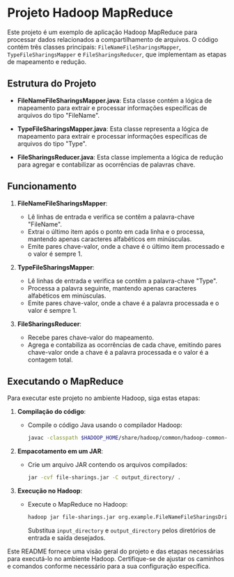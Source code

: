 # Projeto Hadoop MapReduce

Este projeto é um exemplo de aplicação Hadoop MapReduce para processar dados relacionados a compartilhamento de arquivos. O código contém três classes principais: `FileNameFileSharingsMapper`, `TypeFileSharingsMapper` e `FileSharingsReducer`, que implementam as etapas de mapeamento e redução.

## Estrutura do Projeto

- **FileNameFileSharingsMapper.java**: Esta classe contém a lógica de mapeamento para extrair e processar informações específicas de arquivos do tipo "FileName".

- **TypeFileSharingsMapper.java**: Esta classe representa a lógica de mapeamento para extrair e processar informações específicas de arquivos do tipo "Type".

- **FileSharingsReducer.java**: Esta classe implementa a lógica de redução para agregar e contabilizar as ocorrências de palavras chave.

## Funcionamento

1. **FileNameFileSharingsMapper**:
   - Lê linhas de entrada e verifica se contêm a palavra-chave "FileName".
   - Extrai o último item após o ponto em cada linha e o processa, mantendo apenas caracteres alfabéticos em minúsculas.
   - Emite pares chave-valor, onde a chave é o último item processado e o valor é sempre 1.

2. **TypeFileSharingsMapper**:
   - Lê linhas de entrada e verifica se contêm a palavra-chave "Type".
   - Processa a palavra seguinte, mantendo apenas caracteres alfabéticos em minúsculas.
   - Emite pares chave-valor, onde a chave é a palavra processada e o valor é sempre 1.

3. **FileSharingsReducer**:
   - Recebe pares chave-valor do mapeamento.
   - Agrega e contabiliza as ocorrências de cada chave, emitindo pares chave-valor onde a chave é a palavra processada e o valor é a contagem total.

## Executando o MapReduce

Para executar este projeto no ambiente Hadoop, siga estas etapas:

1. **Compilação do código**:
   - Compile o código Java usando o compilador Hadoop:

     ```bash
     javac -classpath $HADOOP_HOME/share/hadoop/common/hadoop-common-<version>.jar:$HADOOP_HOME/share/hadoop/mapreduce/hadoop-mapreduce-client-core-<version>.jar -d output_directory FileNameFileSharingsMapper.java TypeFileSharingsMapper.java FileSharingsReducer.java
     ```

2. **Empacotamento em um JAR**:
   - Crie um arquivo JAR contendo os arquivos compilados:

     ```bash
     jar -cvf file-sharings.jar -C output_directory/ .
     ```

3. **Execução no Hadoop**:
   - Execute o MapReduce no Hadoop:

     ```bash
     hadoop jar file-sharings.jar org.example.FileNameFileSharingsDriver input_directory output_directory
     ```

     Substitua `input_directory` e `output_directory` pelos diretórios de entrada e saída desejados.

Este README fornece uma visão geral do projeto e das etapas necessárias para executá-lo no ambiente Hadoop. Certifique-se de ajustar os caminhos e comandos conforme necessário para a sua configuração específica.
